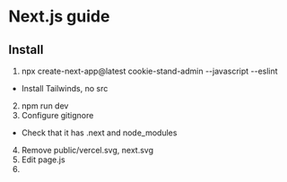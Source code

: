 # Next.js guide

## Install

1. npx create-next-app@latest cookie-stand-admin --javascript --eslint
- Install Tailwinds, no src
2. npm run dev
3. Configure gitignore
- Check that it has .next and node_modules
4. Remove public/vercel.svg, next.svg
5. Edit page.js
6. 




